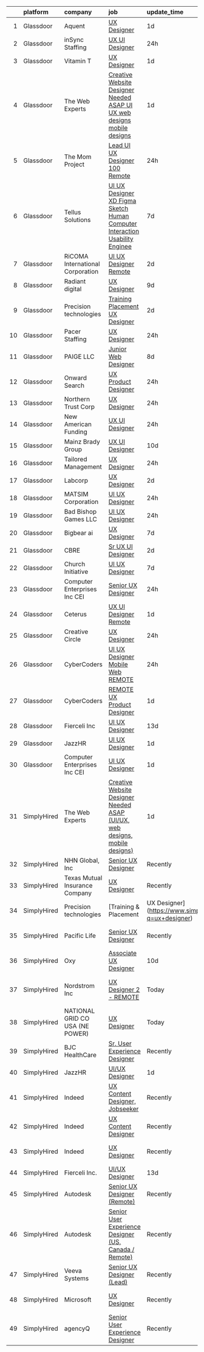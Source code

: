 

|    | platform    | company                          | job                                                                                                                                                                                                                                                                                                                                                                                                                                                                                                                                                                                                                                                                                                                                                                                                                                                                                                                                                                                                                                                                                                                                                                                                                                                                                                                                                                                                     | update_time   | location                     |
|---:|:------------|:---------------------------------|:--------------------------------------------------------------------------------------------------------------------------------------------------------------------------------------------------------------------------------------------------------------------------------------------------------------------------------------------------------------------------------------------------------------------------------------------------------------------------------------------------------------------------------------------------------------------------------------------------------------------------------------------------------------------------------------------------------------------------------------------------------------------------------------------------------------------------------------------------------------------------------------------------------------------------------------------------------------------------------------------------------------------------------------------------------------------------------------------------------------------------------------------------------------------------------------------------------------------------------------------------------------------------------------------------------------------------------------------------------------------------------------------------------|:--------------|:-----------------------------|
|  1 | Glassdoor   | Aquent                           | [UX Designer](https://www.glassdoor.com/partner/jobListing.htm?pos=120&ao=1110586&s=58&guid=00000181dc957052ab2febbd21037458&src=GD_JOB_AD&t=SR&vt=w&cs=1_d1074b8b&cb=1657263190398&jobListingId=1007988996654&cpc=47CFDC01B3F81FAC&jrtk=3-0-1g7e9as3pk6dm801-1g7e9as4ag4fg800-ec82bd4f6f19a355--6NYlbfkN0DMrcEu7yrtATojKJA7cEzGQ3FdRGWLh0CZQInL4ECGI9gD0Wolx9R2EDT7B77c2cTKixZQEWrUmQXiQD6Pf36T5sseg-YI6wbTLGEj-vLdbv03BfGOOnjboD2dpAIj4Df_v-OvS0ji7hKyVclFjYiHxYj3RGJiKBqp-5ZiJPlbqM5QgQDHM_IasKD-3vraTRSPEkYlrNDhcgIP8yBHYRvMDdCGzAdhShxsnhAMxcAZHz6xA0OMJSdPSQz7t7mD3Y0e_z3ZjiQcaJRkbPYWzJNX4QRl8fvmP9aXOMJF8Xo8g9qgyfN3nBX2hIpNlXNLm9N-T8xgTNcGHETqyLGoCRl_ZI50yyE1GmU8NyIv8QXJDdDJ_Sp4Y_42v6KCcVl-cMbsZXbkoyaTuYeljYGWldZWXYwGB2JdCJasYlj9l1oWIubKJazC0aOj-7ST8-P3W0rNrQsZRFuHXw%3D%3D)                                                                                                                                                                                                                                                                                                                                                                                                                                                                                                                                                                                                           | 1d            | Remote                       |
|  2 | Glassdoor   | inSync Staffing                  | [UX UI Designer](https://www.glassdoor.com/partner/jobListing.htm?pos=122&ao=1110586&s=58&guid=00000181dc957052ab2febbd21037458&src=GD_JOB_AD&t=SR&vt=w&ea=1&cs=1_0a827424&cb=1657263190398&jobListingId=1007990184406&cpc=2CAED5C921A5F994&jrtk=3-0-1g7e9as3pk6dm801-1g7e9as4ag4fg800-631a464c30ce2427--6NYlbfkN0DkPptDrJXidHbiX_cAZqY1TBO6BcohTQUDFYyXRozAXCnWqtX7QyrzcYv9EndguHVFTOy4jjROp-AxDyixhEepgjCf_qCdCHgPj68sE6IT3j5qlhLK7_14UFvKz86paVRAcMYHo90ffHUPHWZthZYy-JdiJ963_WgR9qobIOhJ8fEgXZ4g3xYayyknjcWg9ug3zGEQI7plpJqPBKkis-7_AKx_BwtGS9Ee78p3FfNG5dLWvTChy1_qeVETCB3ci15UTo2JvVaWmdxYAT0JUuh8jGD3FhC8ySejtNGBAG1V4dZjjh0nWerb-p_VadxRUGrJyvsXcPBMoZD4rm6RZ6BYrbAtE5yTxGRPKIOyqeevKxBrW_d7frtEEF5_GL88SOaIPxU-2HnUL6rdmMeMZqTzAjj5uB1nLdUeoYjte8MUtA1et5OO5yO62VuGCsCUKusyxsQFmklMEZUNLWsR3vmgnfy0WKWrjUbNJzPey9f3k9ZNPmgSWIjamyJnnXESAAldD1ryqsjNUA%3D%3D)                                                                                                                                                                                                                                                                                                                                                                                                                                                                                                                                   | 24h           | Remote                       |
|  3 | Glassdoor   | Vitamin T                        | [UX Designer](https://www.glassdoor.com/partner/jobListing.htm?pos=118&ao=1110586&s=58&guid=00000181dc957052ab2febbd21037458&src=GD_JOB_AD&t=SR&vt=w&cs=1_b6c2652a&cb=1657263190398&jobListingId=1007988916090&cpc=47CFDC01B3F81FAC&jrtk=3-0-1g7e9as3pk6dm801-1g7e9as4ag4fg800-49d9b24d7b026ee8--6NYlbfkN0DMrcEu7yrtATojKJA7cEzGQ3FdRGWLh0CZQInL4ECGI6k5tN82kdM0OKoro5eXmjo5htuu_PO16CEDhzxFUmNA6mKZkwuPT_aN2ly5T7csSB4dCqJ546aohiMn8tNmUjfmIeuWPkYBu6uisS7euWIlYlt5z043hWqflarTmIr4jdq9As7Wyx1rvEzl-9ugLAKkR-CzsHSzxuy7DTz8ZcVaORZBdh06Nzf6kMhgoSMffXu7llp7lV6BZvlLgGfZozp3XtwVEYt0HPbN2R-hunYWsXhBCf-CEgL3VopgOGSCCaKNDudCuXZ8mgpNLTvokgRoKdJk4ujUXEG8HzJw6Y2mogbXd6oI1vgNof19wmS2L9aOn5KerCBLtZcCNw3AyJwXJvMKM3k5IChphnUntE8BqqqJr781BhUwWBPJdgKoSUsG2cHj_ZcrR0btjvciF6D83BqIKUtBFPhE1vOIK1nGgU3sLKNdL1o%3D)                                                                                                                                                                                                                                                                                                                                                                                                                                                                                                                                                                                         | 1d            | Remote                       |
|  4 | Glassdoor   | The Web Experts                  | [Creative Website Designer Needed ASAP  UI UX  web designs  mobile designs ](https://www.glassdoor.com/partner/jobListing.htm?pos=124&ao=1136043&s=58&guid=00000181dc957052ab2febbd21037458&src=GD_JOB_AD&t=SR&vt=w&ea=1&cs=1_fd44cddb&cb=1657263190398&jobListingId=1007987314718&jrtk=3-0-1g7e9as3pk6dm801-1g7e9as4ag4fg800-006496345e05e91e-)                                                                                                                                                                                                                                                                                                                                                                                                                                                                                                                                                                                                                                                                                                                                                                                                                                                                                                                                                                                                                                                        | 1d            | Remote                       |
|  5 | Glassdoor   | The Mom Project                  | [Lead UI UX Designer  100  Remote ](https://www.glassdoor.com/partner/jobListing.htm?pos=114&ao=1110586&s=58&guid=00000181dc957052ab2febbd21037458&src=GD_JOB_AD&t=SR&vt=w&cs=1_fe1bdca5&cb=1657263190398&jobListingId=1007990704509&cpc=4F748F1840550ABC&jrtk=3-0-1g7e9as3pk6dm801-1g7e9as4ag4fg800-5d8398b58ea381f9--6NYlbfkN0BDp_epf89aHDQhKpPegNJQ_ldQpEFZQsM9OcONMGxWx6pU56EKHF58QjVdAUvn2gUA7maZZpMvZ4i0UoubPWVh-pkQvlVBHKyAqTFGH2jHRHWrDDWtkG-HQICY3LtQHmea65qNqYUILOTW98UfDGyuaV-JuvGV8RWHTEgG98Kzp7281BEKEeCTQQztrOqgM8su6wnIfroTBIitFffjsdh_Dykg-qOq9vzmE06d_06zhvqiJJuvn19CbPHqns6AZRP4DsZzx_ZjuHkdDCru-4qJZWROaNp2DPE6kvm5R2QyFRch_crS7Jw1x6Qh7VnS3Hmf9_vDPt8NQh-pYq9r5wMKQOvnGna5smEwy96cBlwSUBwohYnSnvEyDZwHjy_T1BqSJoDdMRMR_hoY3ZU9XOOny6FQb2EdB9o2mH_ESHUKrJGzGkBe2z9FfI_maUz9rDtgt-VVFKls_HPUXnIKM6R66tisle1xUo9yKjCJESeIYQ8b88uGJdAHsoXTGRKj_KFAMg9h4bJbd__MF2FqtHNF7zvrWPDhkyc3FZi7NzIn0MV8CFq6M637tOWwIfjnXgj6gAu8WMeuNA%3D%3D)                                                                                                                                                                                                                                                                                                                                                                                                                                                     | 24h           | Remote                       |
|  6 | Glassdoor   | Tellus Solutions                 | [UI UX Designer XD Figma Sketch Human Computer Interaction Usability Enginee](https://www.glassdoor.com/partner/jobListing.htm?pos=127&ao=1136043&s=58&guid=00000181dc957052ab2febbd21037458&src=GD_JOB_AD&t=SR&vt=w&ea=1&cs=1_31faacb9&cb=1657263190399&jobListingId=1007974495704&jrtk=3-0-1g7e9as3pk6dm801-1g7e9as4ag4fg800-a0275e1d285972a0-)                                                                                                                                                                                                                                                                                                                                                                                                                                                                                                                                                                                                                                                                                                                                                                                                                                                                                                                                                                                                                                                       | 7d            | Remote                       |
|  7 | Glassdoor   | RiCOMA International Corporation | [UI UX Designer  Remote ](https://www.glassdoor.com/partner/jobListing.htm?pos=107&ao=1110586&s=58&guid=00000181dc957052ab2febbd21037458&src=GD_JOB_AD&t=SR&vt=w&ea=1&cs=1_f5ab4d54&cb=1657263190396&jobListingId=1007984920748&cpc=217C45A42544DB93&jrtk=3-0-1g7e9as3pk6dm801-1g7e9as4ag4fg800-dc2928b4a16af733--6NYlbfkN0DAwgduWqBP7ymGN-lTADpinz2i-23XbRAyg5ywqS-MDSdSZv42Efqfz62hB7LeuastXfJJ0EUMkc_m40At7Gngl5Ip-dihpo8QOAk_VsKU0xPOrLWdjOnNxQdZlZlSdkntJ47M66dPWJRD9ZsK43X3Gs9_pDYDPsMGXPEMloRvZLMxPAZF33-BYAcLMCutwKUhG3ciLpRWvI877SMKgh1Kt7i_cOtipiL5AhWvvCNJMmlhfG2xf9usPKwofA28KB3yEtC6lFsDTPoIdGDruhMfb1yUI8ZT8PhiPrs7ZtrCw-Fo1IuCJoob4evpWHpgMYO0j3T5eXTfWNPJ6mhe0pdQgOnM2enRp8CaAQFXFb7v3lfir5s8GzAIm2EPrpKsLvnA1XwJow0m5N8LGWo0YKNPOtCTkayH1angLi3DYJG17dS63dYWnYuLclGVug4g-CkBnoVH6tTRe6JHBi53jYxf5jSYGlnxGKap9BM411-i-m4pVvj4tUf2wV16GkyAwJY%3D)                                                                                                                                                                                                                                                                                                                                                                                                                                                                                                                                        | 2d            | Remote                       |
|  8 | Glassdoor   | Radiant digital                  | [UX Designer](https://www.glassdoor.com/partner/jobListing.htm?pos=128&ao=1136043&s=58&guid=00000181dc957052ab2febbd21037458&src=GD_JOB_AD&t=SR&vt=w&ea=1&cs=1_10f4be1a&cb=1657263190399&jobListingId=1007968537152&jrtk=3-0-1g7e9as3pk6dm801-1g7e9as4ag4fg800-962d11a61331b2d6-)                                                                                                                                                                                                                                                                                                                                                                                                                                                                                                                                                                                                                                                                                                                                                                                                                                                                                                                                                                                                                                                                                                                       | 9d            | Remote                       |
|  9 | Glassdoor   | Precision technologies           | [Training   Placement   UX Designer](https://www.glassdoor.com/partner/jobListing.htm?pos=129&ao=1136043&s=58&guid=00000181dc957052ab2febbd21037458&src=GD_JOB_AD&t=SR&vt=w&ea=1&cs=1_baddb329&cb=1657263190399&jobListingId=1007984800354&jrtk=3-0-1g7e9as3pk6dm801-1g7e9as4ag4fg800-bebcbdcf0120a65e-)                                                                                                                                                                                                                                                                                                                                                                                                                                                                                                                                                                                                                                                                                                                                                                                                                                                                                                                                                                                                                                                                                                | 2d            | Remote                       |
| 10 | Glassdoor   | Pacer Staffing                   | [UX Designer](https://www.glassdoor.com/partner/jobListing.htm?pos=109&ao=1110586&s=58&guid=00000181dc957052ab2febbd21037458&src=GD_JOB_AD&t=SR&vt=w&ea=1&cs=1_9b85f63b&cb=1657263190397&jobListingId=1007990707600&cpc=75B6770C194DCF89&jrtk=3-0-1g7e9as3pk6dm801-1g7e9as4ag4fg800-07980dfce3d98a11--6NYlbfkN0D3ncs_8PrhwK7Wr9lTWSvLhGuBN5kifx4Ho30TqkkjUNZ2GAAUlLGClzSFSO1uEq0RSgkMWU4ULoSCxXYO3B6CVFI1u8TyBYVnIxk294hlscx5_-B9rkej6TmUEFbNoHqapYrwh2EyXM8ZdYjqH_hym5ncw3MYVY0cs6SaxaSFsj_39y5shTqJkxKOviheliRBe35wtyus0SpnQwmPhI8a2Q9i8C8BTUjgT4J4NHmk6rrQzaCXmGJYT46aIOiel2xQrgThV8exnqZbfIf3urPqWhUtqjy9XscqP_0TnpLprHTGKGyDm9HOjvlv1_kQqgFG_6XGSDYi_DDC__ESVVIDXQChEWblR3sArvIIn2uh6vHXxM8ul-sfj3eMpuBTzKMdw1B78-lUcjQRH2P_g5CNkxw3VnlnTJxHYSzuMGNYpWd6MsGc-gxZtK3_1Ppw0vwBSZB3w6iKzlYlgDwbmdNRiklfG-gJdSdINuWLiKNAghVfaLrF8Pq6awaIdJHAdSTj_f36zCadcWF9IKidraFM)                                                                                                                                                                                                                                                                                                                                                                                                                                                                                                                                  | 24h           | Remote                       |
| 11 | Glassdoor   | PAIGE LLC                        | [Junior Web Designer](https://www.glassdoor.com/partner/jobListing.htm?pos=113&ao=1110586&s=58&guid=00000181dc957052ab2febbd21037458&src=GD_JOB_AD&t=SR&vt=w&ea=1&cs=1_a0aa02f9&cb=1657263190398&jobListingId=1007971053882&cpc=654405A9B1E0A9F5&jrtk=3-0-1g7e9as3pk6dm801-1g7e9as4ag4fg800-73b2aa60a689d6f6--6NYlbfkN0Bcjj528Dy1LW3oL-pukkcHmmPA2V1efSVPw-U-M28mT0pKb21cFqvxPVrEIRVxEBhbQd3QSRAi2jQNRf5IL7_cEjc5D_7M8vAuWiMJDrdA15UMknI95OR4HQP9MzjY1YAPT6dz_nY7JL7qZAFuvwxHi-rv1yNmZdRVPc23TLlp1obOFdmjF1WNcay7jj39QxUJH4H-gxa3B4LOcy4O5dpXYrTftFeZzU1c74IOynyK-X-Stbd8FsdksQTg4GXO8g3YcaAwUA3dVS4LUQCfLviOxz49u1L-poBlttpUhDmShce-o0ckFXMbSVuRcxyEYYE4_PjHjLBUFfQYteYBHDuljUyoindr2PrLZOoURjriQ4kbzdsVfSDCWu2qiBj1wo-rZaSlTetxNrRSs70BJWWb4GlNe7pg_-Pa6nPevI_4sCBApisGLI3S6AurzO1EddSPEhFMIaQ3o5e8B7sDIvjOd2KTlI7RrX7eV0nQvV0xRxev82m8UvuE)                                                                                                                                                                                                                                                                                                                                                                                                                                                                                                                                                          | 8d            | California                   |
| 12 | Glassdoor   | Onward Search                    | [UX   Product Designer](https://www.glassdoor.com/partner/jobListing.htm?pos=105&ao=1110586&s=58&guid=00000181dc957052ab2febbd21037458&src=GD_JOB_AD&t=SR&vt=w&cs=1_1141d966&cb=1657263190395&jobListingId=1007989971106&cpc=A8EA696C92E7776B&jrtk=3-0-1g7e9as3pk6dm801-1g7e9as4ag4fg800-45568e5ebe42497c--6NYlbfkN0B7YoEZZ2QAGDyEGGmBPAUWSHc1Mt3sMCn9FehKcWA3w0jw7EbYYLNYrsl7tzDtlmlIDqTOTiuuBK3jzwTVGZo-OB4_LQHbOsQHz-0OfyEU-OMM8nkJtOFXDdwBJC_eUsGIPn8TmRH3fz9oxc78bEZR-zn90WAoqO5aNnK70tV2T2BnJRDtmHJG4ggdkZ58V5VFk9bzPnK39AYPhxV33Q9nuAyYGyvgVxXPRgOyMdy0PE9pg4ckp83Dir037wZaBCHIXD2Q2AlXUZcX7z-SYWFECrloI22iyt5pfKXLKhM2xGbqj85ttjmsiZVmQp8m4gK3z1m2DWrzl__ZN-HI-x2V-Sb1IN5bEG-uz5Grr5K4PR6nyxoxgjfBZjlAbf8BUSVsqXMxKUIckCfXR1mycOqRWCr3PkYNHSGC7c4OERkNmbD82tifDLpgX-kEnR1922niVdV5tsmkN0B2FiqWG89AaZUp6QiXA2ljQIyKiWZDr1MvIwg74FM7uQMGY8hB9NFVL3d49k1CgwbGoozu_nq_mnVcIH4EgMYmQiMjTncjvL3nRMmyi6B_KWAMqQgY2LoMK4hl4jIlnMeQpTBU4f73ZpVOy-qtRXUFkWraGDwNeNmp7GIZEsSAFYCrSQ9algrTE2kZ8KmphqDTw78gCqwwAp-jwgKendk4sJqX6dznOrK6SbO2kcsYpmGH1wk3gvYItdUP8RFrNWma20pS-2AG_K3iNvVJfBLNKya_Guyj4ifKo2MEVTUWC5ACHirjBzBz4AxwcJkQFW4rHn2pAo8NBHS5FDa4UIDwj2cWiCkI9tmK9cIoWQkuK7WEDplbT7CBTabbaNJSDcjAKaVGBPCiCwMBpcYDY9bjB8fsYuHGXnQUMDyVkasWqC1y3FolsSNmuss8YYKmrlOMkX13pjAP_VN_mQqPVQCD19SDNTQH64e-8VcpFcVo8a4lT12hJSw7sXarkmL4p84oQgrhQm_br62eZY4rKcDLGXmOgLV-gDk_bmw6HW661eVUTA9qLPQBKMxFVz4uzA%3D%3D) | 24h           | Colorado Springs, CO         |
| 13 | Glassdoor   | Northern Trust Corp              | [UX Designer](https://www.glassdoor.com/partner/jobListing.htm?pos=123&ao=1136043&s=58&guid=00000181dc957052ab2febbd21037458&src=GD_JOB_AD&t=SR&vt=w&cs=1_d748f933&cb=1657263190398&jobListingId=1007991234409&jrtk=3-0-1g7e9as3pk6dm801-1g7e9as4ag4fg800-f2aa1c17b1ac729d-)                                                                                                                                                                                                                                                                                                                                                                                                                                                                                                                                                                                                                                                                                                                                                                                                                                                                                                                                                                                                                                                                                                                            | 24h           | Chicago, IL                  |
| 14 | Glassdoor   | New American Funding             | [UX UI Designer](https://www.glassdoor.com/partner/jobListing.htm?pos=103&ao=1110586&s=58&guid=00000181dc957052ab2febbd21037458&src=GD_JOB_AD&t=SR&vt=w&ea=1&cs=1_ee1f79ca&cb=1657263190396&jobListingId=1007990829265&cpc=8795CF9063CD573D&jrtk=3-0-1g7e9as3pk6dm801-1g7e9as4ag4fg800-99ac58b0ff5ccab6--6NYlbfkN0C2BFb7Ub2YUp4strrym9V3pWtjyRKtgHKt_kMzkewmGGJEved23y_kY-GSZp2akmM-KPUMXSy0l4sFN7ibZQlWX_0Ndomvh-OupsUs2gozz3Y1MxNWHOgRyYt83jKzrDy-fyjHPu-Qv04BKeVn3Kqae4XxUJdtVyqYLp3hMKe2cRnmclOCLAHqin1KIetYZ2lrokLPp9ppg3LVndPvrxzOibiGtMX6QavVkJYgbsI_L4MCIF-wNgyiWV1g__4YuunulmLN4aoWF1_k53eIbLFuTugGYIvY6QihhMSUfQKkZD8zgIuXi7JsTiQfN8-uRUI2cL4-cGrf-0MkfC2IG2sSV8fyFvqKhGXzpwEZbB8OC-hDxUO8MMH5bfSkV6j4O621d3G9b24fAhonKvQF_ZGcrmg8XnWpGhfoTqqMth7ukPZdqfjsEs9cuQ6_eIjzNlTaR8McJC_qLhUVjuk4rlr-V1HYVs2YAVGhXJhXZUuBsQHeRArqe9mxI1Nv3lZ2Jzk%3D)                                                                                                                                                                                                                                                                                                                                                                                                                                                                                                                                                 | 24h           | Remote                       |
| 15 | Glassdoor   | Mainz Brady Group                | [UX UI Designer](https://www.glassdoor.com/partner/jobListing.htm?pos=112&ao=1110586&s=58&guid=00000181dc957052ab2febbd21037458&src=GD_JOB_AD&t=SR&vt=w&ea=1&cs=1_9fdd715d&cb=1657263190398&jobListingId=1007966408412&cpc=84DBBAA61F05C438&jrtk=3-0-1g7e9as3pk6dm801-1g7e9as4ag4fg800-a6510f87f1008ddf--6NYlbfkN0AmBvT8mmb9xI3Fj7UxKkF4Cq8RZh4Va6i5lMeIN2RcgGASh7aFhimwCXUNgOpzN1f7SDIr6EyhuQh1MvfsDW35ShBzMM96SqCerq9i8VLBYvm7-0tOpuZolWhHTZoe8D6in-hZTqvNYxeS8QVvPh1UptcpH16D3dQrSMT8CHkqtkv6nGXNaoeBgF4HjmIcf53qY8qmCbW1kQf0qtilZWWgUQxb7ENGhe040Hj7YRkhAGx0YasOilX-_arb1Gv-Kd3rxqf0reRXjATA8MdIE5GP3ntcbqP6jGXCvl9rW4zK6Ab_hdDOc-aMBcc4O82PBXusXXjwhs46zy5n1PygVo-y9r20eOn73BqG-es7RM8x60omCtlpfyhZ5NZvUbeDWhVIruuNVEuoAJjSVMWPXzsXkq-yVd1eSWdPbd3NIx7TtSz9DZ0EqGMYscVIIF09yicQErdnQADgQdTh-zXe2HVkIMRgUNM7VwGkVixl5tnuloe0hFzql5PV)                                                                                                                                                                                                                                                                                                                                                                                                                                                                                                                                                               | 10d           | Remote                       |
| 16 | Glassdoor   | Tailored Management              | [UX Designer](https://www.glassdoor.com/partner/jobListing.htm?pos=104&ao=1110586&s=58&guid=00000181dc957052ab2febbd21037458&src=GD_JOB_AD&t=SR&vt=w&ea=1&cs=1_c4f08d89&cb=1657263190396&jobListingId=1007990490693&cpc=8CDBB1EC89CF7160&jrtk=3-0-1g7e9as3pk6dm801-1g7e9as4ag4fg800-c0b6d79213cce2b2--6NYlbfkN0DI_pqscLjs9LkB0jlO39g2s8RE9SCHTdataN4HV1TulM7Ds4Lr1PIsidkn1K40Zxe0rP9pTFYkVwMrJ8IrcLg9HcONwlHelENI06jCeBNYo5Z8wliYkVqszFbP_ZfX1VGKR-3VwOkS81BqQj9deXxI7x1sEJhkLfD3oYwBnn5tIOIXwAoIHtQlX3EEuwZc5TR1WLwqlwPDKLD73Kbvo1y0zzzojGiPiC11c_pFQJeyeMZPQNTWcmioKBjWmd4ZnZ169u3r09Mfb3ZsrQ3GFrdrV7EtFyYklZV4YAJDF2xosLmDedV9faLgkFmHsvp6eBqCoYT_EikChj5pJbOuk8xO-2aU50WZA2ImsQrBUcM89syt-h-Gp4oQ7W_Vn65XnF6sLo0l3NWx8vICYqDH1apcyIxKF1Ku5AX4u4IR_8eEZK__dRAFnhVfVafxfp_faxFDx8hGGRfm3PF3UC5Q3fVamfoEK9k65OSAG9XrR3GA8_TOowsmehnvnw1Cw9dEbV0bUs7jfchatoMfMAW3E5Ms7Zi8HKDRRZUEAdGAaIrG3w%3D%3D)                                                                                                                                                                                                                                                                                                                                                                                                                                                                                                      | 24h           | Remote                       |
| 17 | Glassdoor   | Labcorp                          | [UX Designer](https://www.glassdoor.com/partner/jobListing.htm?pos=111&ao=1110586&s=58&guid=00000181dc957052ab2febbd21037458&src=GD_JOB_AD&t=SR&vt=w&cs=1_58463ba8&cb=1657263190397&jobListingId=1007986137462&cpc=F41FEAB56D215062&jrtk=3-0-1g7e9as3pk6dm801-1g7e9as4ag4fg800-fb876cecf48ba4a8--6NYlbfkN0B9bOeWx5nBiDfSdbNo45Jf8B0hexpqt5VGYU8LKvdm0O-tSI42I2O9K_y_dZJFbYxr-NdNf6rfsLyUjmOyFniI3U2fygQ68hyX8l6V7mxnh1IFbTYG85DB6DhGroJHCX4pBbT5sDIx76PCG20936RL3FRYJMhi3lI2-BfC-frnzgYTy3-sWxC8cKxvNDUyOaiHsuK2OLqweYpmvA8smm2yFnsqz0uQwSquDDV-N3w6Co1L2lu5H8gs71ipp60ThsbQieT9AyT1ki4WTKN-EL-tz578n_t0rF4OM72oOvUiyLxF7OqAf8daMNtnPm-OSinqKc3omJFLfAicGbfDsw5B-680eS5AJBV8sB-YbNnJoXDxzUBEAAsYvNzZvEftYmruVhzRxIXsIxxLxmZxvt_kxUptVEcMwmBpDlj-jUN-O69hcFJRGRx5V3VT50bmTpBSjd9vZ4EQMznaClNTSoummyBRtQ5kIVvg93WwMBFyb6G3vzhMCexb1XTMCyDXwBxbFwryth5IXbsWIscAZ37P)                                                                                                                                                                                                                                                                                                                                                                                                                                                                                                                                       | 2d            | Durham, NC                   |
| 18 | Glassdoor   | MATSIM Corporation               | [UI UX Designer](https://www.glassdoor.com/partner/jobListing.htm?pos=102&ao=1110586&s=58&guid=00000181dc957052ab2febbd21037458&src=GD_JOB_AD&t=SR&vt=w&ea=1&cs=1_438659c4&cb=1657263190396&jobListingId=1007990374802&cpc=C5F9C09AE97B3D2F&jrtk=3-0-1g7e9as3pk6dm801-1g7e9as4ag4fg800-eeb65d1229dd9811--6NYlbfkN0AY4guaBc_odNxnJHTncvfwFu86WvDwtbc_K-gSZc1x5NG4rzbdPlrpGbXn7FIVpjbrP3FwjFtvbWzXoOZ9mqDOzhX8ApTCNMJXp4HrktRke9Lv-gJdgVyB9TV5kV93dJ4b0ZiRW8DpLh2s9-sFA4WKLoAPlwZGCE16_yZNljjk5pgI8U7jF_8fDxdTkVZdkgLRfSzfR_8o26A2JGPnj2xK-ksaq5cTblFFOyUwIgqfag4hznJk85tMR7vNHprqZzZkcephZn6MwFXCbYu0e2irZCwriwOUFv6mLw0Ec_eNF1Hy9EiVAZfAmas-aTb2vlymJ0cVMPXKPHvF4yrOKK2N4lSkXquCxZS-IOkI5TkZQhY3MGLnsyCumJMHhUa0HQoZqGLNhLN0TvMrbG9RFL797urmXplwoRxgoa60AdwH-IFUCFRlNkxCSAcw3Dq30qbjjieeqL7WqJE8CK3hSvAz4IQG08yU2EcEjxYBPxoELqfvE5a0WeLyt4RMC16PE-qNagW9tZ6GAw%3D%3D)                                                                                                                                                                                                                                                                                                                                                                                                                                                                                                                                   | 24h           | Remote                       |
| 19 | Glassdoor   | Bad Bishop Games LLC             | [UI UX Designer](https://www.glassdoor.com/partner/jobListing.htm?pos=126&ao=1136043&s=58&guid=00000181dc957052ab2febbd21037458&src=GD_JOB_AD&t=SR&vt=w&ea=1&cs=1_e00fc17a&cb=1657263190399&jobListingId=1007990484309&jrtk=3-0-1g7e9as3pk6dm801-1g7e9as4ag4fg800-6064c23860d93e8e-)                                                                                                                                                                                                                                                                                                                                                                                                                                                                                                                                                                                                                                                                                                                                                                                                                                                                                                                                                                                                                                                                                                                    | 24h           | Remote                       |
| 20 | Glassdoor   | Bigbear ai                       | [UX Designer](https://www.glassdoor.com/partner/jobListing.htm?pos=108&ao=1110586&s=58&guid=00000181dc957052ab2febbd21037458&src=GD_JOB_AD&t=SR&vt=w&ea=1&cs=1_d4953b63&cb=1657263190397&jobListingId=1007973264391&cpc=1FDE87803EF93CD3&jrtk=3-0-1g7e9as3pk6dm801-1g7e9as4ag4fg800-b26810376441af5f--6NYlbfkN0DTTES1irDRKqnsOmml1UQZnSyEQZqNI109VMv8ghLP2lJ_lSZEdNwICX5PQgYsh7yj1pxOVLZIdVtiUP-aN0GgUf6qgDEbL923-05Qb5VwRTVK8PziekDW3wq9fhZwfqEEmNSDCA8TBWGBCACuQEwC27ShAIw_iHbguVvFGH4--bNVC7Twa1ISx97sx90Q_ohT0nL_bzGm4NAPyOH9NWAYBPOtiEVkry5Y4EM5MdaJZrfwLDSe7p3YQpGMTivspZN--FaIfAt73ecSsRBCswKVScma3xvO8YgXE2yYNbIJbJNlTVVWtYG_6FaZ35u1-IhvnnzQ7j--FNuJhwu3WVR2octeniCWpxAlnL-U6dp_oCw_rRRksWOhv4b7vYFic_5VXFg8tPBySMMqK3r2rQ9m8nC3l4bFvClfHWKjmDxwXmb84Xao9ixAP6mJwgwZ13WFCCu5ZNAmYw3C8wNRXmVeE-vom7783FUaKog5l6SrPQwRL78CMsi4)                                                                                                                                                                                                                                                                                                                                                                                                                                                                                                                                                                  | 7d            | Remote                       |
| 21 | Glassdoor   | CBRE                             | [Sr UX UI Designer](https://www.glassdoor.com/partner/jobListing.htm?pos=101&ao=1110586&s=58&guid=00000181dc957052ab2febbd21037458&src=GD_JOB_AD&t=SR&vt=w&cs=1_7c436a1d&cb=1657263190395&jobListingId=1007985106806&cpc=88FE657033F128A5&jrtk=3-0-1g7e9as3pk6dm801-1g7e9as4ag4fg800-d90ecb164ba9ce93--6NYlbfkN0DIfMLMH5eMFB6047IPcht0g7S-IdG15S1-7iIlPnvpazMqI57TbRLHYiq67D4XJfUR5QzgoaHchVLw-eKs1pM6tu8KTYbYXCnCd93eXxAfks6xyzTJbAIFEkK4BGO_UB8w5yjev69LWMDzaAAZcDUTJvv33hkD-fIDjkv74Vx1ohCXzbkCWxBF90KEyy9RJY_njY1dHn_f949ehbnud1UgCABcDtvo5-BhDMclA5mPOqkYyQK8F9id6VMeFe4pBWMttuSOLkih-6XXNi4JHTm3jVxCzJGF09luWjN86PpsEddBitLBQI4y-vRAexeeP3UvWu5UQAUyNmukXRrvLUN695c8EuUKrnpStm0XY_E43UwA0qeO1DJLPYLXw-nlx1uVZS11ELLD2kZ4yAaenauHrFuQzs9tt2oIkOlETLHRi7FDNfQaeh5Msgt1JjXp7ocy845pvmZpFEtuLbaQ29CnaeYRo3YRrpBPYSgz4STy35wpBXyssrjx5X1HBNig1CdxXisasqfcegV8v6p8u4pzk6BUSE2YvQY%3D)                                                                                                                                                                                                                                                                                                                                                                                                                                                                                                                   | 2d            | Remote                       |
| 22 | Glassdoor   | Church Initiative                | [UI UX Designer](https://www.glassdoor.com/partner/jobListing.htm?pos=106&ao=1110586&s=58&guid=00000181dc957052ab2febbd21037458&src=GD_JOB_AD&t=SR&vt=w&ea=1&cs=1_1955eb40&cb=1657263190396&jobListingId=1007973088819&cpc=FA84DF7EA1EC2398&jrtk=3-0-1g7e9as3pk6dm801-1g7e9as4ag4fg800-d4520361eac4d9f1--6NYlbfkN0C9f_2arVLE-Rd4kzKEfGSPmRzcdOMQdotxSY0xbVeqZZrKqQzlNVP578Pkodo6bdQ_yJAQR5j6f5oQHEOrxnYpeAB9vneFtjkymp7TdaH1bZfKj4mHoRnrH2NtnyQXLPWwwgTB67996rAPmWiOOi7v1NpH_vSnFXmsSFtBUkKOresuHMmpqjUgOUWJvAQvVXCv0_kGMeGQyWAutVRmQUvU9LG5YOhbqzNdyDH9kjGODXPY_6xT9MyYoyhc_1lRBvXeqsFfbNpC0zAbED5DGIdJgxBc0LH-L-F_wrVIiC7ujlDBrLkj8ErwrDWLgTrinudvJxr-y9vat1U5DbIYh0fIjH7UQkvbZRPoGKWTnwmjtDpGncjhDHanG8F18a_gL5h1iq0j2_6VVKGgynnbGtpuTe5TWCVjQ3M8PCRBRMwIFtlv_qQHDar87JMqbEk_OTaDeBxoB9nsp5kkTYbLDWn4BHME2OMktcCmuaavZwdbWXJ4v3ytNNw5)                                                                                                                                                                                                                                                                                                                                                                                                                                                                                                                                                               | 7d            | Remote                       |
| 23 | Glassdoor   | Computer Enterprises  Inc   CEI  | [Senior UX Designer](https://www.glassdoor.com/partner/jobListing.htm?pos=119&ao=1110586&s=58&guid=00000181dc957052ab2febbd21037458&src=GD_JOB_AD&t=SR&vt=w&ea=1&cs=1_92d27b1e&cb=1657263190398&jobListingId=1007990383155&cpc=FB7E4A1762AE5BEC&jrtk=3-0-1g7e9as3pk6dm801-1g7e9as4ag4fg800-d186d6304a1e3ecc--6NYlbfkN0AVVnl_N3xmP3MApcGA3sr6MLnz8P423WWILI1WvbjE8Ry71v-lom9NKs8rBQiPPSeDF_u_13icTaQfuP4RacJ0mCIpS7NQHG5WNqFVOCbhq4kBLFlPfeHUfZHyn46ODamzMflWrnv6HLzFPoQ0waNIP-1P3BmbWUNGx3LmsYSbRSk2Pg8lSGYsje6S1BsrzaseaLHXkaEawW-_l0Jc4B-cenHE8rklm4zOM3LjeNgOMsAH3F3miApobjyF2t20UNXCJN9-YQmLOBFh-n8CouHmYBIhKTjeLFHWULdtv2rN8H2XTslD2NSvGrbp4t6wji6ABV_OMxKyM6S8Ag4Y0TQ8RO6PB8K-OHo9Ksi5bD4vOTb5cp-rr55fH0pEmAPNdqvr7d6tbp9FXz11a8inBEM6dMti5cByPDJNBSIKTq1-kJV4MSArvh8uwQNOGC8d1tjLXIXVyNJ1a-WucQXmP7pivEdklp2YXVmL5NPJPHanYqnwhp5PNM5SZw2LbSS_BP0zuwTqSQjsQg%3D%3D)                                                                                                                                                                                                                                                                                                                                                                                                                                                                                                                               | 24h           | Remote                       |
| 24 | Glassdoor   | Ceterus                          | [UX UI Designer  Remote ](https://www.glassdoor.com/partner/jobListing.htm?pos=117&ao=1110586&s=58&guid=00000181dc957052ab2febbd21037458&src=GD_JOB_AD&t=SR&vt=w&ea=1&cs=1_4b0418a8&cb=1657263190398&jobListingId=1007987912038&cpc=444700D72F2ECBCE&jrtk=3-0-1g7e9as3pk6dm801-1g7e9as4ag4fg800-0df0bd007430275b--6NYlbfkN0D0ff9e8Lfwlpl5zGbQmpn59AL71QmFd7VKOAnfyjZzp5sdngV8WPgYe0dov1m7Y2k9pP6V4m8MG2LFL8cqqHFEuK2qHeafy943PecYjVJK1SjKmO_UIglE57kIrEzJsnQ_BrCyfQVntDnN10-5acq0JQw42AdcpEUUBdvmxvT0ZT291QB305uiL-xkZEe7m7sDIevG6O6tGXzr_sB72AX_bdefTVqgSkfht2D63W9WYaClooVkXjiO5AX3aOHDaXnEhDNo0amdwndEP3Xx6UQ_sK6WtDR-qwBFFaqGFlkDP1azHHcHoQOKgkizJZnnjxcAkpgm21Noa3KegLDfY066v8O2Gjf567wMv_ocr_Z1DmMPXgn2mInTyFTPQmTjUIE6eieqh_uFxAf8gXUGbx-n-MhfCKl7Z1to791mwNxs9hNc-PM4U6SIQPyR83BEhdhRpDTrfTtY9gkG3kZ_vWP-pow675ek6LDOYSIyNGe_lg%3D%3D)                                                                                                                                                                                                                                                                                                                                                                                                                                                                                                                                                          | 1d            | Atlanta, GA                  |
| 25 | Glassdoor   | Creative Circle                  | [UX Designer](https://www.glassdoor.com/partner/jobListing.htm?pos=115&ao=1110586&s=58&guid=00000181dc957052ab2febbd21037458&src=GD_JOB_AD&t=SR&vt=w&cs=1_345d6428&cb=1657263190398&jobListingId=1007989810271&cpc=D2F1DE17EE1F43B9&jrtk=3-0-1g7e9as3pk6dm801-1g7e9as4ag4fg800-ddd08be423196920--6NYlbfkN0BPwlZa85gbT4Q3XYQoU_uQn0Qmw9zd_9UNfmcwtqAVud1yvyq1Z4UAlx1bxhDUi3L-R8pWC9B62JH_U8MXMYtVufU4sL88qj1UxvP2qHUwUVcx8xK-GelCSIT3hHaVQdtWzTkj7nLfltB-N_DlcLXabxr9uia7K-iNu7IQORF9GT5BDv6Duxe5nOPgXebfUeR0LUHOpTK30A4cPwS4vipisnO2dV71ZPFqHcf9rYpDincBBOUOlNQTVwM8g1FTWDCXBnjVkPCrW36rcQjV4QzwZQFh5XWTnzQZppTirQP64t25sC97s5IivAuwc5wgG431p1IoUdGuuXvDGomIbMJmIKq_TdS1xQPOgXRIA7Sf1-i1monPbOQXQ5KyrOn7MvN-gIsumOVYYqT-VOJvC1AQJ3zo4iLS7aKIRwbuZwB82MNgVp4-I4aiotj6DVFQlzsleJFJKN5N0V4w5vZaSb0V9nnppY4gU1Lx7mWsi9xH7MkatY1SKInRr7NUACYWYAUK_uKjbhXc8Q%3D%3D)                                                                                                                                                                                                                                                                                                                                                                                                                                                                                                                                           | 24h           | Mountain View, CA            |
| 26 | Glassdoor   | CyberCoders                      | [UI UX Designer Mobile Web REMOTE](https://www.glassdoor.com/partner/jobListing.htm?pos=121&ao=1110586&s=58&guid=00000181dc957052ab2febbd21037458&src=GD_JOB_AD&t=SR&vt=w&ea=1&cs=1_3c0fff83&cb=1657263190398&jobListingId=1007989990841&cpc=47CFDC01B3F81FAC&jrtk=3-0-1g7e9as3pk6dm801-1g7e9as4ag4fg800-41f8720e788a95b4--6NYlbfkN0CpFJQzrgRR8WqXWK1qKKEqALWJw739KlKqr2H-MSI4eoBlI4EFrmor2FYZMP3muM2Ou9Z_X-PfVLxJoW1mhlKplFK-lLn5eGSG-XnS2S2b4qlsUyW6cALCA36PhE4R73yTKCj8pog6M_V3LCTq_MbEyCPOIed1A6g7h4hOobkZI9dPu1RdUzvR-zyJ64EfCsfUWS5emlR_X5NK8n7Vq5n4wCPHslS8VyT6qrGDKPEO0dIPLce8jDAifnbesPgWDGNjb_hmJUzxMvej0NBF8Lbl6-bwIkbgEQlJTzg01PF_kOHTuHLZK4iOYP5FSrve_bicwCkaS_PVRp0OMM_uS8jpSk6dz69r04BTcj81650Co1-KyyYdinGfyC8RIiN4LrNFIqgkfIfw3LuB_PPzIERgYNxPzlgXLrNtcxK3jIbe_l-jprGwg7mr1Jys2wDfeUsF0WA-DJJ78xkQDSDpnyf2ZWVjulc6itTsbX2no9P9rxrhd0cP8Pl2UTzG-LxnQXHjzRIKQ5hI5n6ih4ymg9ULTtHT6_iv3HlbRdoLe43APpKY80IQfWwkw3GY-T98_07aTVyNzQGrv0cNUFBr5ctezmYm2tbGmJi3INLghlgFJgcjMNbyq3xj5q9LfIzykAphg_3UQylMvNF8TL2dBh1514-3JwBoAF4lyPnIOA9Cg8douKzyFbj9nNuAHJegZp4HEjv8fcfSlLx4BbeewZL8cAei5hIQg508rp-0y4L8MprQO937YsdAkIXRwgaTCRrU9I2lve9s6s2VDKOBzeLb-_OqzTfoCpafPyZ6nzkJRhFoOO-9EtSxBT9Pdf6-5-JUEgw8kVnt05Z3phbKoGquu-2fCxkJHCZAWWkFhGHso_TQ2ejj5L1PZV9l7lyOjbXg5ew4r1CUrdo_BNLqhdjqVR8TKsrm1CUZWvUJamNd0PagRcLK4RL3Ra6euc7cQGJUUZ86F5rhhxTNTXkXz45UqOd9FZwxq8K3Z8-QQYmsrwT10duNqX29)             | 24h           | Stamford, CT                 |
| 27 | Glassdoor   | CyberCoders                      | [REMOTE UX Product Designer](https://www.glassdoor.com/partner/jobListing.htm?pos=116&ao=1110586&s=58&guid=00000181dc957052ab2febbd21037458&src=GD_JOB_AD&t=SR&vt=w&ea=1&cs=1_ae2da6d1&cb=1657263190398&jobListingId=1007987517340&cpc=B076152010A3B66C&jrtk=3-0-1g7e9as3pk6dm801-1g7e9as4ag4fg800-5fa6ee9556d49dc8--6NYlbfkN0CpFJQzrgRR8WqXWK1qKKEqALWJw739KlKqr2H-MSI4eoBlI4EFrmor2FYZMP3muM3OOity3yEcY9ON5D65kcgDlyrylrBAZ76goh1idpEXtqA54pHdB9QklT4Ab2MUbicDwj7Rj3mrLdrkLZs0RTbxoLPAGsjnsLRRYyLIJoCEbxA3htwnxLwDEsIVqzI3YZHS1ETSzGHo1ZnbYjMEOwOI_RrKxGl2YkKFsxUZB3OYTKB3x55YH8WOOJ_Jn1OGP7GpnwOEW7nqibdQpaZ-oCf3KAeLCs8wr82SbdCSF3lbarYMGLSIGiatEjQzBjZoClgJpFcjsRk4wQC7E1NVTb2lWI-7q3iANY96eGZknthO7OF05vhzqoomIomWJwzwGaaN9l3B6X_WlCkXfFSBLl8661JLCkYwD7dUsqtkIU38ZBvtZJ2F4ZNj4_nhgUPBHb_GFAbVbIqkDkngLYsKHRwiOzYK9I0OPzAhWOiYo_TW3-cWsnzpTQGDkUVPDj_zg7SsqIlJ-JZbQtzxKwnLz4ULhlznlPJE3uEkIo0_XQQ0iiDiSCt1sCV5jGGaiuJii2i09tCKog4ECII5wib7SLfH8BOZpnJXzK57gfg5jhcnx6qDXkYnMU6v3t5lbZJ26PkE3DNfQOD6zfZFShyL5Ja66SjoIrssNQNwkJgrei9dhMELi2uYNOzquRh2hWEey8L_clf0NMIaYagQUFxMKgGj3LDgcMW_F3gSnWurY_L5b88eaLAq5vg6E2Ub3IXJiU0zvjT5QZU5Uh4tiP7GOM6XuoQlPJoctw61LS6u-Ersx0kDyez1mSIPDsr5bYqZW34DdPOTlfZI38axudkShgGbyMknv9FoeySIeEk6WIBIzGr2g4uVc4zkkdI7o-KPMdo17VkxqoAzM4Mzyt-EUCLnz1R9l00gFNCtmRwvTRdgGLvLze9ytlbChukxL8o8UucH26MOCFjgHXaEPACIYSomdgIOqpP8fgk%3D)                                     | 1d            | San Francisco, CA            |
| 28 | Glassdoor   | Fierceli Inc                     | [UI UX Designer](https://www.glassdoor.com/partner/jobListing.htm?pos=125&ao=1136043&s=58&guid=00000181dc957052ab2febbd21037458&src=GD_JOB_AD&t=SR&vt=w&ea=1&cs=1_092168d0&cb=1657263190398&jobListingId=1007962531770&jrtk=3-0-1g7e9as3pk6dm801-1g7e9as4ag4fg800-73eed2a847697834-)                                                                                                                                                                                                                                                                                                                                                                                                                                                                                                                                                                                                                                                                                                                                                                                                                                                                                                                                                                                                                                                                                                                    | 13d           | Remote                       |
| 29 | Glassdoor   | JazzHR                           | [UI UX Designer](https://www.glassdoor.com/partner/jobListing.htm?pos=130&ao=1136043&s=58&guid=00000181dc957052ab2febbd21037458&src=GD_JOB_AD&t=SR&vt=w&ea=1&cs=1_9a3e6cd3&cb=1657263190399&jobListingId=1007988223826&jrtk=3-0-1g7e9as3pk6dm801-1g7e9as4ag4fg800-8d6b170ab1920189-)                                                                                                                                                                                                                                                                                                                                                                                                                                                                                                                                                                                                                                                                                                                                                                                                                                                                                                                                                                                                                                                                                                                    | 1d            | Remote                       |
| 30 | Glassdoor   | Computer Enterprises  Inc   CEI  | [UI UX Designer](https://www.glassdoor.com/partner/jobListing.htm?pos=110&ao=1110586&s=58&guid=00000181dc957052ab2febbd21037458&src=GD_JOB_AD&t=SR&vt=w&ea=1&cs=1_6327d22e&cb=1657263190397&jobListingId=1007987118667&cpc=AC285F3A3ECA6BB0&jrtk=3-0-1g7e9as3pk6dm801-1g7e9as4ag4fg800-ac527f4bcd512c2c--6NYlbfkN0AVVnl_N3xmP3MApcGA3sr6MLnz8P423WWILI1WvbjE8Ry71v-lom9NKs8rBQiPPScPUHAQFEoSoZcaKmGzgaNWfiVtXHtrvvMFJbq1VWxH22BM8FTi___8_s1ykhnzIKaRsPy0TzvUtuFmtJDyafZ7uDRVcFXuXswwAHpzK8AUwdGtkEgsTo7MEbtwt8wQ6n6ykjPlRO9-7l-cKD4hiqB1DU2xJqefT-DO8oanEIfm1r2gV5ulWQsaYcdW3OZOo_tbKnVaFppCcsjA7Jh6bp5AmxhzWLJN3oFBdnVZjZk81mt6zmgSrs3kSI6cYLC3cbN7Z4x8HZim9oZ5JjFNCXZgA6_gX_ph8rb4iAL9O7KiYNpaaQ6yHGOi1i1O8D6WCB33rr4bsV0I7gSDOcxBaR5se7UULF-Jbo40Yr771w6ex7H6Fk12ZqXnO6cGbkoFK2Z6HhJcEHusUnCYSgrtMlMierDTmsYMzqVldkBDjvYZg3qw70XkT6E6YWAqmoIxdwMq6p4nVVn4eQ%3D%3D)                                                                                                                                                                                                                                                                                                                                                                                                                                                                                                                                   | 1d            | Remote                       |
| 31 | SimplyHired | The Web Experts                  | [Creative Website Designer Needed ASAP (UI/UX, web designs, mobile designs)](https://www.simplyhired.com/job/l-egCQiYg6FAtzLn9s0wN-WzeWW5snE-ksAblGGZvNSlnpUcsuhHqA?q=ux+designer)                                                                                                                                                                                                                                                                                                                                                                                                                                                                                                                                                                                                                                                                                                                                                                                                                                                                                                                                                                                                                                                                                                                                                                                                                      | 1d            | Remote                       |
| 32 | SimplyHired | NHN Global, Inc                  | [Senior UX Designer](https://www.simplyhired.com/job/kh0fuZOlfK7wJKty4B8ZW70NirHZRlCiFAtdwdwY6ml002eFcT2lfA?q=ux+designer)                                                                                                                                                                                                                                                                                                                                                                                                                                                                                                                                                                                                                                                                                                                                                                                                                                                                                                                                                                                                                                                                                                                                                                                                                                                                              | Recently      | Remote                       |
| 33 | SimplyHired | Texas Mutual Insurance Company   | [UX Designer](https://www.simplyhired.com/job/V9orN8KaL5MNOWD_12im7SrRlbRzNM3ROZolz_PcD79L2xunJ6hpPw?q=ux+designer)                                                                                                                                                                                                                                                                                                                                                                                                                                                                                                                                                                                                                                                                                                                                                                                                                                                                                                                                                                                                                                                                                                                                                                                                                                                                                     | Recently      | Austin, TX                   |
| 34 | SimplyHired | Precision technologies           | [Training & Placement | UX Designer](https://www.simplyhired.com/job/bMEosCqGNaD5IE3seoXjRuFzrs89TYrKUrLvCEMaZ3fe1iHPUWmwMg?q=ux+designer)                                                                                                                                                                                                                                                                                                                                                                                                                                                                                                                                                                                                                                                                                                                                                                                                                                                                                                                                                                                                                                                                                                                                                                                                                                                              | 2d            | Remote                       |
| 35 | SimplyHired | Pacific Life                     | [Senior UX Designer](https://www.simplyhired.com/job/TUfs5Rta11FZZsmSrDE_hjj6HcoPrBQdU_t_Z0H2MNrvJ4LSBvhV0g?q=ux+designer)                                                                                                                                                                                                                                                                                                                                                                                                                                                                                                                                                                                                                                                                                                                                                                                                                                                                                                                                                                                                                                                                                                                                                                                                                                                                              | Recently      | Newport Beach, CA            |
| 36 | SimplyHired | Oxy                              | [Associate UX Designer](https://www.simplyhired.com/job/r4YnY09YrLzi0oFHDNrdyeRm8E2dggKumZte-6hWj0OAG2RJR1m7lQ?q=ux+designer)                                                                                                                                                                                                                                                                                                                                                                                                                                                                                                                                                                                                                                                                                                                                                                                                                                                                                                                                                                                                                                                                                                                                                                                                                                                                           | 10d           | Remote                       |
| 37 | SimplyHired | Nordstrom Inc                    | [UX Designer 2 - REMOTE](https://www.simplyhired.com/job/G7K-Dw4pbOIDgo33BRtTLoK_qhJ0YGJWTJYxobooM5PjZ8xa1uVetQ?q=ux+designer)                                                                                                                                                                                                                                                                                                                                                                                                                                                                                                                                                                                                                                                                                                                                                                                                                                                                                                                                                                                                                                                                                                                                                                                                                                                                          | Today         | Los Angeles, CA +5 locations |
| 38 | SimplyHired | NATIONAL GRID CO USA (NE POWER)  | [UX Designer](https://www.simplyhired.com/job/1twKzFdoWho-4Sizf76dyeB9ZNQvuc0Rw7rDLx-7PGa5tmydaJDfyg?q=ux+designer)                                                                                                                                                                                                                                                                                                                                                                                                                                                                                                                                                                                                                                                                                                                                                                                                                                                                                                                                                                                                                                                                                                                                                                                                                                                                                     | Today         | Waltham, MA                  |
| 39 | SimplyHired | BJC HealthCare                   | [Sr. User Experience Designer](https://www.simplyhired.com/job/LQirdqHCF_5MSfs5BTyeAwNFJZRzotMXVUZv74w9iXWxvrIQxCLo-w?q=ux+designer)                                                                                                                                                                                                                                                                                                                                                                                                                                                                                                                                                                                                                                                                                                                                                                                                                                                                                                                                                                                                                                                                                                                                                                                                                                                                    | Recently      | St. Louis, MO                |
| 40 | SimplyHired | JazzHR                           | [UI/UX Designer](https://www.simplyhired.com/job/Yex-YG7sq9tWe_fCm2zUaKg6yD-f2KXwXGI-SyCZZsuKoWKWbf6SPA?q=ux+designer)                                                                                                                                                                                                                                                                                                                                                                                                                                                                                                                                                                                                                                                                                                                                                                                                                                                                                                                                                                                                                                                                                                                                                                                                                                                                                  | 1d            | Remote                       |
| 41 | SimplyHired | Indeed                           | [UX Content Designer, Jobseeker](https://www.simplyhired.com/job/c4iVL5LRXjz_GEjfhkemsjoYlO5b5eqDuNw6fNBGN2VUZ228ghEQBQ?q=ux+designer)                                                                                                                                                                                                                                                                                                                                                                                                                                                                                                                                                                                                                                                                                                                                                                                                                                                                                                                                                                                                                                                                                                                                                                                                                                                                  | Recently      | United States                |
| 42 | SimplyHired | Indeed                           | [UX Content Designer](https://www.simplyhired.com/job/aDBjFfzZ9DcMN4IbM66ZVs2pLxGAq2K7YFcuBsYeDm6LJutgKssEeA?q=ux+designer)                                                                                                                                                                                                                                                                                                                                                                                                                                                                                                                                                                                                                                                                                                                                                                                                                                                                                                                                                                                                                                                                                                                                                                                                                                                                             | Recently      | United States +2 locations   |
| 43 | SimplyHired | Indeed                           | [UX Designer](https://www.simplyhired.com/job/7GiZIE7D3Vdy_WwQaWJKRxT3iPyT6Rqzli4Zo5eTP3IEz4tsOt1bKA?q=ux+designer)                                                                                                                                                                                                                                                                                                                                                                                                                                                                                                                                                                                                                                                                                                                                                                                                                                                                                                                                                                                                                                                                                                                                                                                                                                                                                     | Recently      | United States +1 location    |
| 44 | SimplyHired | Fierceli Inc.                    | [UI/UX Designer](https://www.simplyhired.com/job/4mPUVp9vxF3mJYKFcT1rrol9Wae_aOm6KyPlvQzGE6rdo8ZB3-RdnA?q=ux+designer)                                                                                                                                                                                                                                                                                                                                                                                                                                                                                                                                                                                                                                                                                                                                                                                                                                                                                                                                                                                                                                                                                                                                                                                                                                                                                  | 13d           | Remote                       |
| 45 | SimplyHired | Autodesk                         | [Senior UX Designer (Remote)](https://www.simplyhired.com/job/B9-P31RFbpZOSiMRdU0QF1ieJ1Aecveu1cGMKsxnTIgfabJpWTeA0g?q=ux+designer)                                                                                                                                                                                                                                                                                                                                                                                                                                                                                                                                                                                                                                                                                                                                                                                                                                                                                                                                                                                                                                                                                                                                                                                                                                                                     | Recently      | Portland, OR                 |
| 46 | SimplyHired | Autodesk                         | [Senior User Experience Designer (US, Canada / Remote)](https://www.simplyhired.com/job/_v-HGG-unPN7vekfwpmQprNqkJ82hcfz_wXr9Q5Sq4uu0lT5h4xliA?q=ux+designer)                                                                                                                                                                                                                                                                                                                                                                                                                                                                                                                                                                                                                                                                                                                                                                                                                                                                                                                                                                                                                                                                                                                                                                                                                                           | Recently      | Portland, OR                 |
| 47 | SimplyHired | Veeva Systems                    | [Senior UX Designer (Lead)](https://www.simplyhired.com/job/zotqg0LNyggwCvIVEN0GQD5X9uMwPE4Ruxm9_8sypuf_l-NU82U_IQ?q=ux+designer)                                                                                                                                                                                                                                                                                                                                                                                                                                                                                                                                                                                                                                                                                                                                                                                                                                                                                                                                                                                                                                                                                                                                                                                                                                                                       | Recently      | Boston, MA                   |
| 48 | SimplyHired | Microsoft                        | [UX Designer](https://www.simplyhired.com/job/y3yZNkXRGmRiPSpBqvwOl8Q3U8wNCyWqaVqB5h31UVZmDwLhPtUJxQ?q=ux+designer)                                                                                                                                                                                                                                                                                                                                                                                                                                                                                                                                                                                                                                                                                                                                                                                                                                                                                                                                                                                                                                                                                                                                                                                                                                                                                     | Recently      | Berkeley, CA +1 location     |
| 49 | SimplyHired | agencyQ                          | [Senior User Experience Designer](https://www.simplyhired.com/job/cIDtvicOoH53aMYEP0Ljm-akwv5PTKqGSpFWDKdyocaD4666RjrRkA?q=ux+designer)                                                                                                                                                                                                                                                                                                                                                                                                                                                                                                                                                                                                                                                                                                                                                                                                                                                                                                                                                                                                                                                                                                                                                                                                                                                                 | Recently      | Bethesda, MD                 |